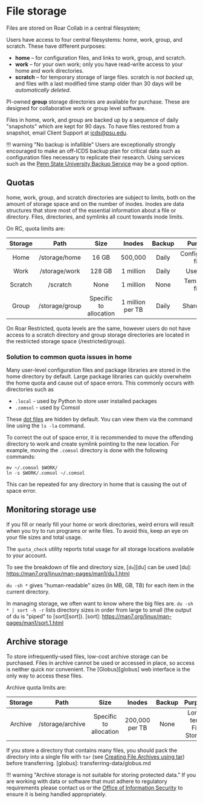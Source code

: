 # File storage

Files are stored on Roar Collab in a central filesystem;

Users have access to four central filesystems:  home, work, group, and scratch.
These have different purposes:

- **home** – for configuration files, and links to work, group, and scratch.
- **work** – for your own work; 
only you have read-write access to your home and work directories.
- **scratch**  – for temporary storage of large files.  scratch is *not backed up*, 
and files with a last modified time stamp older than 30 days will be *automatically deleted*.

PI-owned **group** storage directories are available for purchase. These are designed for collaborative work or group level software.

Files in home, work, and group are backed up by a sequence of daily "snapshots" which are kept for 90 days. 
To have files restored from a snapshot, email Client Support at <icds@psu.edu>. 

!!! warning "No backup is infallible"
Users are exceptionally strongly encouraged to make an off-ICDS backup plan for critical data such as configuration files
necessary to replicate their research. Using services such as the [Penn State University Backup Service](https://pennstate.service-now.com/sp?id=it_service_offering_request_forms&offering_id=0d2d68fb37a75f406a0f94c543990eb8) may be a good option.


## Quotas

home, work, group, and scratch directories are subject to limits,
both on the amount of storage space and on the number of inodes. Inodes are data structures that 
store most of the essential information about a file or directory. Files, directories, and 
symlinks all count towards inode limits.

On RC, quota limits are:

| Storage | Path | Size | Inodes | Backup | Purpose |
| :----: | :----: | :----: | :----: | :----: | :----: |
| Home | /storage/home | 16 GB | 500,000 | Daily  | Configuration files |
| Work | /storage/work | 128 GB | 1 million | Daily  | User data |
| Scratch | /scratch | None | 1 million | None | Temporary files |
| Group | /storage/group | Specific to<br>allocation | 1 million<br>per TB | Daily | Shared data |

On Roar Restricted, quota levels are the same, however users do not have access to a scratch 
directory and group storage directories are located in the restricted storage space (/restricted/group).


### Solution to common quota issues in home

Many user-level configuration files and package libraries are stored in the home directory by default.
Large package libraries can quickly overwhelm the home quota and cause out of space errors. 
This commonly occurs with directories such as

 - `.local` - used by Python to store user installed packages
 - `.comsol` - used by Comsol

These [dot files](https://missing.csail.mit.edu/2019/dotfiles/) are hidden by default. You can view
them via the command line using the `ls -la` command.

To correct the out of space error, it is recommended to move the offending directory to work and create 
symlink pointing to the new location. For example, moving the `.comsol` directory is done with the following commands:

```
mv ~/.comsol $WORK/
ln -s $WORK/.comsol ~/.comsol
```

This can be repeated for any directory in home that is causing the out of space error.


## Monitoring storage use

If you fill or nearly fill your home or work directories,
weird errors will result when you try to run programs or write files.
To avoid this, keep an eye on your file sizes and total usage.

The `quota_check` utility reports total usage for all storage locations 
available to your account.

To see the breakdown of file and directory size, [`du`][du] can be used
[du]: https://man7.org/linux/man-pages/man1/du.1.html

`du -sh *` gives "human-readable" sizes (in MB, GB, TB) 
for each item in the current directory.

In managing storage, we often want to know where the big files are.
``
du -sh * | sort -h -r
``
lists directory sizes in order from large to small
(the output of du is "piped" to [sort][sort]).
[sort]: https://man7.org/linux/man-pages/man1/sort.1.html

## Archive storage

To store infrequently-used files, low-cost archive storage can be purchased. 
Files in archive cannot be used or accessed in place, so access is neither
quick nor convenient. The [Globus][globus] web interface is the only way
to access these files.

Archive quota limits are:

| Storage | Path | Size | Inodes | Backup | Purpose |
| :----: | :----: | :----: | :----: | :----: | :----: |
| Archive | /storage/archive | Specific to<br>allocation | 200,000<br>per TB | None  | Long-term<br>File Storage |


If you store a directory that contains many files, 
you should pack the directory into a single file with `tar`
(see [Creating File Archives using tar](managing-files/archives.md))
before transferring.
[globus]: transferring-data/globus.md

!!! warning "Archive storage is not suitable for storing protected data."
     If you are working with data or software that must adhere to regulatory requirements
     please contact us or the [Office of Information Security](https://security.psu.edu) 
     to ensure it is being handled appropriately.

